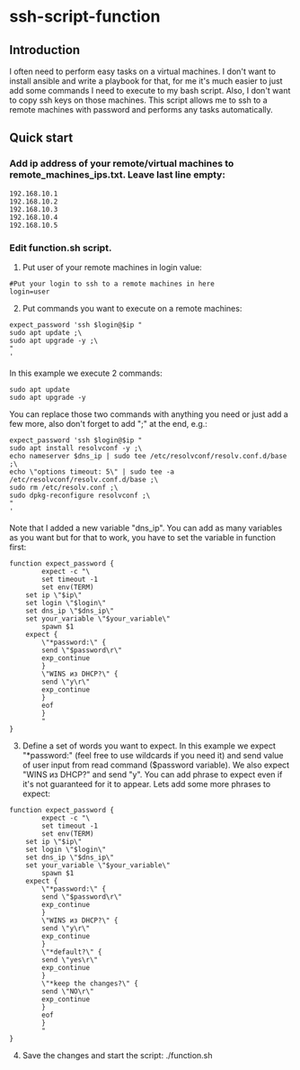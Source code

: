 # ssh-script-function

## Introduction
I often need to perform easy tasks on a virtual machines. I don't want to install ansible and write a playbook for that, for me it's much easier to just add some commands I need to execute to my bash script.
Also, I don't want to copy ssh keys on those machines. This script allows me to ssh to a remote machines with password and performs any tasks automatically.

## Quick start
### Add ip address of your remote/virtual machines to remote_machines_ips.txt. Leave last line empty:
```
192.168.10.1
192.168.10.2
192.168.10.3
192.168.10.4
192.168.10.5

```

### Edit function.sh script. 
1) Put user of your remote machines in login value:
```
#Put your login to ssh to a remote machines in here 
login=user
```

2) Put commands you want to execute on a remote machines:
```
expect_password 'ssh $login@$ip "
sudo apt update ;\
sudo apt upgrade -y ;\
"
'
```

In this example we execute 2 commands: 
```
sudo apt update
sudo apt upgrade -y
```

You can replace those two commands with anything you need or just add a few more, also don't forget to add ";\" at the end, e.g.:
```
expect_password 'ssh $login@$ip "
sudo apt install resolvconf -y ;\
echo nameserver $dns_ip | sudo tee /etc/resolvconf/resolv.conf.d/base ;\
echo \"options timeout: 5\" | sudo tee -a /etc/resolvconf/resolv.conf.d/base ;\
sudo rm /etc/resolv.conf ;\
sudo dpkg-reconfigure resolvconf ;\
"
'
```

Note that I added a new variable "dns_ip". You can add as many variables as you want but for that to work, you have to set the variable in function first:
```
function expect_password {
        expect -c "\
        set timeout -1
        set env(TERM)
	set ip \"$ip\"
	set login \"$login\"
	set dns_ip \"$dns_ip\"
	set your_variable \"$your_variable\"
        spawn $1
	expect {
        \"*password:\" {
        send \"$password\r\"
        exp_continue
        }
        \"WINS из DHCP?\" {
        send \"y\r\"
        exp_continue
        }
        eof
        }
        "
}
```

3) Define a set of words you want to expect. In this example we expect "*password:" (feel free to use wildcards if you need it) and send value of user input from read command ($password variable). We also expect "WINS из DHCP?" and send "y". You can add phrase to expect even if it's not guaranteed for it to appear. Lets add some more phrases to expect:
```
function expect_password {
        expect -c "\
        set timeout -1
        set env(TERM)
	set ip \"$ip\"
	set login \"$login\"
	set dns_ip \"$dns_ip\"
	set your_variable \"$your_variable\"
        spawn $1
	expect {
        \"*password:\" {
        send \"$password\r\"
        exp_continue
        }
        \"WINS из DHCP?\" {
        send \"y\r\"
        exp_continue
        }
        \"*default?\" {
        send \"yes\r\"
        exp_continue
        }
        \"*keep the changes?\" {
        send \"NO\r\"
        exp_continue
        }
        eof
        }
        "
}
```

4) Save the changes and start the script:
./function.sh
